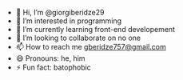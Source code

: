 - 👋 Hi, I’m @giorgiberidze29
- 👀 I’m interested in programming
- 🌱 I’m currently learning front-end developement
- 💞️ I’m looking to collaborate on no one
- 📫 How to reach me gberidze757@gmail.com
- 😄 Pronouns: he, him
- ⚡ Fun fact: batophobic

<!---
giorgiberidze29/giorgiberidze29 is a ✨ special ✨ repository because its `README.md` (this file) appears on your GitHub profile.
You can click the Preview link to take a look at your changes.
--->
